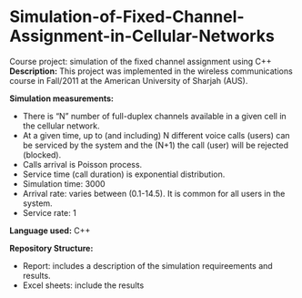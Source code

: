 # Simulation-of-Fixed-Channel-Assignment-in-Cellular-Networks
Course project: simulation of the fixed channel assignment using C++
**Description:**
This project was implemented in the wireless communications course in Fall/2011 at the American University of Sharjah (AUS).

**Simulation measurements:**

 - There is “N” number of full-duplex channels available in a given cell
   in the cellular network.
 - At a given time, up to (and including) N different voice calls
   (users) can be serviced by the system and the (N+1) the call (user)
   will be rejected (blocked).
 - Calls arrival is Poisson process.
 - Service time (call duration) is exponential distribution.
 - Simulation time:  3000
 - Arrival rate: varies between (0.1-14.5). It is common for all users
   in the system.
 - Service rate: 1

**Language used:** C++

**Repository Structure:**

 - Report: includes a description of the simulation requireements and results.
 - Excel sheets: include the results

